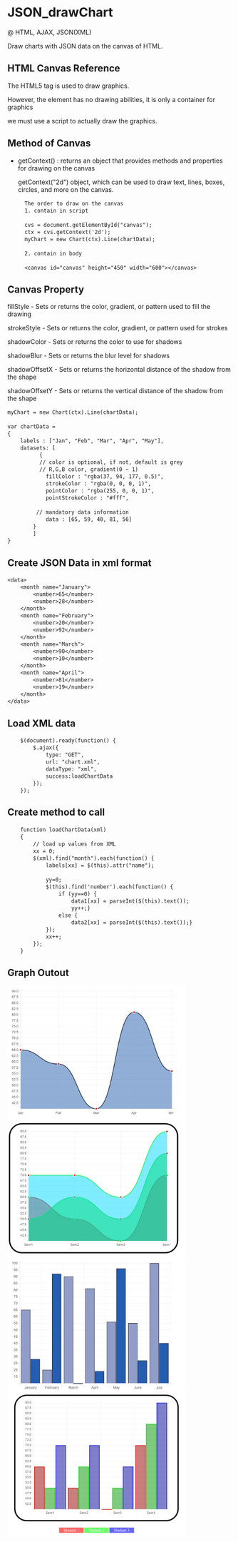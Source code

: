 # JSON_drawChart

@ HTML, AJAX, JSON(XML)

Draw charts with JSON data on the canvas of HTML. 

  

HTML Canvas Reference 
-----
 
The HTML5 <canvas> tag is used to draw graphics.  

However, the <canvas> element has no drawing abilities, it is only a container for graphics
	
we must use a script to actually draw the graphics.


Method of Canvas
----

- getContext() : returns an object that provides methods and properties for drawing on the canvas 
  
  getContext("2d") object, which can be used to draw text, lines, boxes, circles, and more  on the canvas.

		The order to draw on the canvas
		1. contain in script
		
		cvs = document.getElementById("canvas");
		ctx = cvs.getContext('2d');
		myChart = new Chart(ctx).Line(chartData);
		
		2. contain in body
		
		<canvas id="canvas" height="450" width="600"></canvas>
		
			
Canvas Property
-----
 

fillStyle	- Sets or returns the color, gradient, or pattern used to fill the drawing

strokeStyle	- Sets or returns the color, gradient, or pattern used for strokes

shadowColor	- Sets or returns the color to use for shadows

shadowBlur	- Sets or returns the blur level for shadows

shadowOffsetX	- Sets or returns the horizontal distance of the shadow from the shape

shadowOffsetY	- Sets or returns the vertical distance of the shadow from the shape


    myChart = new Chart(ctx).Line(chartData);
    
    var chartData = 
	{
		labels : ["Jan", "Feb", "Mar", "Apr", "May"],
		datasets: [
			  {
			  // color is optional, if not, default is grey
			  // R,G,B color, gradient(0 ~ 1) 
			    fillColor : "rgba(37, 94, 177, 0.5)",
			    strokeColor : "rgba(0, 0, 0, 1)",
			    pointColor : "rgba(255, 0, 0, 1)",
			    pointStrokeColor : "#fff",

			 // mandatory data information
			    data : [65, 59, 40, 81, 56]
			}
			]
	}

Create JSON Data in xml format
----

	<data>
		<month name="January">
			<number>65</number>
			<number>28</number>
		</month>
		<month name="February">
			<number>20</number>
			<number>92</number>
		</month>
		<month name="March">
			<number>90</number>
			<number>10</number>
		</month>
		<month name="April">
			<number>81</number>
			<number>19</number>
		</month>
	</data>


Load XML data 
------

		$(document).ready(function() {
			$.ajax({
				type: "GET",
				url: "chart.xml",
				dataType: "xml",
				success:loadChartData
			});
		});
		

Create method to call
-------

		function loadChartData(xml)
		{
			// load up values from XML
			xx = 0;
			$(xml).find("month").each(function() {
				labels[xx] = $(this).attr("name");
				
				yy=0;
				$(this).find('number').each(function() {
					if (yy==0) {
						data1[xx] = parseInt($(this).text());
						yy++;}
					else {
						data2[xx] = parseInt($(this).text());}
				});
				xx++;
			});
		}

Graph Outout
----

<img src='graph_line2.JPG' width='400px	'>

<img src='graph_line3.JPG' width='400px	'>

<img src='graph_bar.JPG' width='400px	'>

<img src='graph_bar3.JPG' width='400px	'>
